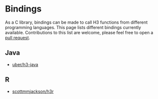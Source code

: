 # Bindings

As a C library, bindings can be made to call H3 functions from different programming languages. This page lists different bindings currently available. Contributions to this list are welcome, please feel free to open a [pull request](https://github.com/uber/h3/tree/master/docs/community/bindings.md).

## Java

- [uber/h3-java](https://github.com/uber/h3-java)

## R

- [scottmmjackson/h3r](https://github.com/scottmmjackson/h3r)
